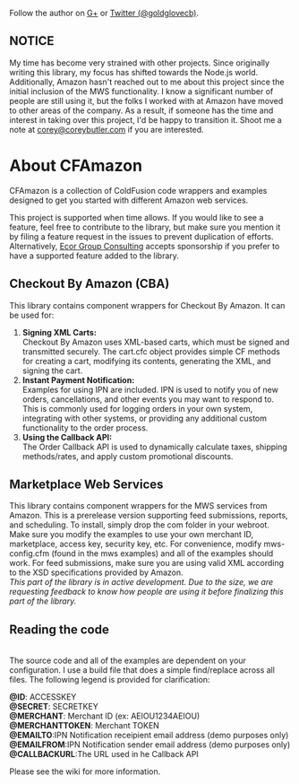 Follow the author on [G+](https://plus.google.com/u/1/111169756342687497578?rel=author)
or [Twitter (@goldglovecb)](http://twitter.com/goldglovecb).

## NOTICE

My time has become very strained with other projects. Since originally writing this library, my focus has shifted towards the Node.js world. Additionally, Amazon hasn't reached out to me about this project since the initial inclusion of the MWS functionality. I know a significant number of people are still using it, but the folks I worked with at Amazon have moved to other areas of the company. As a result, if someone has the time and interest in taking over this project, I'd be happy to transition it. Shoot me a note at corey@coreybutler.com if you are interested.

<h1>About CFAmazon</h1>

CFAmazon is a collection of ColdFusion code wrappers and examples designed to get you started with different Amazon web services.

This project is supported when time allows. If you would like to see a feature, feel free
to contribute to the library, but make sure you mention it by filing a feature request in the issues to prevent duplication of efforts.
Alternatively, [Ecor Group Consulting](http://www.ecorgroup.com) accepts sponsorship if you prefer to have a supported feature added to
the library. 

<h2>Checkout By Amazon (CBA)</h2>
This library contains component wrappers for Checkout By Amazon. It can be used for:

<ol>
<li><b>Signing XML Carts:</b></li>
Checkout By Amazon uses XML-based carts, which must be signed and transmitted securely. The cart.cfc object provides simple CF methods for creating a cart, 
modifying its contents, generating the XML, and signing the cart. 
<li><b>Instant Payment Notification:</b></li>
Examples for using IPN are included. IPN is used to notify you of new orders, cancellations, and other events you may want to respond to. This is commonly used for logging orders in
your own system, integrating with other systems, or providing any additional custom functionality to the order process. 
<li><b>Using the Callback API:</b></li>
The Order Callback API is used to dynamically calculate taxes, shipping methods/rates, and apply custom promotional discounts.
</ol>

<h2>Marketplace Web Services</h2>
This library contains component wrappers for the MWS services from Amazon. This is a prerelease version supporting feed submissions,
reports, and scheduling. To install, simply drop the com folder in your webroot. Make sure you modify the examples to use
your own merchant ID, marketplace, access key, security key, etc. For convenience, modify mws-config.cfm (found in the mws examples)
and all of the examples should work. For feed submissions, make sure you are using valid XML according to the XSD specifications
provided by Amazon.<br/>
<i>This part of the library is in active development. Due to the size, we are requesting feedback to know how people are using it before finalizing this part of the library.</i>

<h2>Reading the code</h2><br/>
The source code and all of the examples are dependent on your configuration. I use a build file that
does a simple find/replace across all files. The following legend is provided for clarification:

<b>@ID</b>: ACCESSKEY<br/>
<b>@SECRET</b>: SECRETKEY<br/>
<b>@MERCHANT</b>: Merchant ID (ex: AEIOU1234AEIOU)<br/>
<b>@MERCHANTTOKEN</b>: Merchant TOKEN<br/>
<b>@EMAILTO</b>:IPN Notification receipient email address (demo purposes only)<br/>
<b>@EMAILFROM</b>:IPN Notification sender email address (demo purposes only)<br/>
<b>@CALLBACKURL</b>:The URL used in he Callback API

Please see the wiki for more information.
